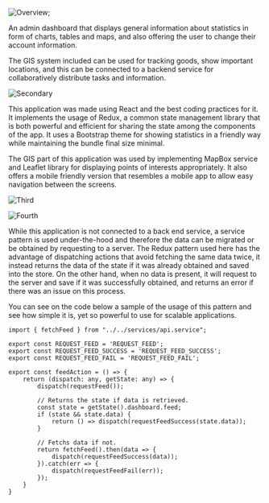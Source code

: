 ![Overview](/admin-dashboard-react/1.jpg);

An admin dashboard that displays general information about statistics in form of charts, tables and maps, and also offering the user to change their account information.

The GIS system included can be used for tracking goods, show important locations, and this can be connected to a backend service for collaboratively distribute tasks and information.

![Secondary](/admin-dashboard-react/2.jpg)

This application was made using React and the best coding practices for it. It implements the usage of Redux, a common state management library that is both powerful and efficient for sharing the state among the components of the app. It uses a Bootstrap theme for showing statistics in a friendly way while maintaining the bundle final size minimal.

The GIS part of this application was used by implementing MapBox service and Leaflet library for displaying points of interests appropriately. It also offers a mobile friendly version that resembles a mobile app to allow easy navigation between the screens.

![Third](/admin-dashboard-react/3.jpg)

![Fourth](/admin-dashboard-react/4.jpg)

While this application is not connected to a back end service, a service pattern is used under-the-hood and therefore the data can be migrated or be obtained by requesting to a server. The Redux pattern used here has the advantage of dispatching actions that avoid fetching the same data twice, it instead returns the data of the state if it was already obtained and saved into the store. On the other hand, when no data is present, it will request to the server and save if it was successfully obtained, and returns an error if there was an issue on this process.

You can see on the code below a sample of the usage of this pattern and see how simple it is, yet so powerful to use for scalable applications.

```
import { fetchFeed } from "../../services/api.service";

export const REQUEST_FEED = 'REQUEST_FEED';
export const REQUEST_FEED_SUCCESS = 'REQUEST_FEED_SUCCESS';
export const REQUEST_FEED_FAIL = 'REQUEST_FEED_FAIL';

export const feedAction = () => {
    return (dispatch: any, getState: any) => {
        dispatch(requestFeed());

        // Returns the state if data is retrieved.
        const state = getState().dashboard.feed;
        if (state && state.data) {
            return () => dispatch(requestFeedSuccess(state.data));
        }

        // Fetchs data if not.
        return fetchFeed().then(data => {
            dispatch(requestFeedSuccess(data));
        }).catch(err => {
            dispatch(requestFeedFail(err));
        });
    }
}
```